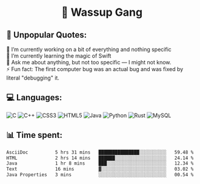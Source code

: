 <h1 align="center">👋 Wassup Gang</h2>

## 💬 Unpopular Quotes:
🔭 I’m currently working on a bit of everything and nothing specific<br>
🌱 I’m currently learning the magic of Swift<br>
💬 Ask me about anything, but not too specific — I might not know.<br>
⚡ Fun fact: The first computer bug was an actual bug and was fixed by literal "debugging" it.<br>


## 💻 Languages:
![C](https://img.shields.io/badge/c-%2300599C.svg?style=for-the-badge&logo=c&logoColor=white) 
![C++](https://img.shields.io/badge/c++-%2300599C.svg?style=for-the-badge&logo=c%2B%2B&logoColor=white) 
![CSS3](https://img.shields.io/badge/css3-%231572B6.svg?style=for-the-badge&logo=css3&logoColor=white) 
![HTML5](https://img.shields.io/badge/html5-%23E34F26.svg?style=for-the-badge&logo=html5&logoColor=white) 
![Java](https://img.shields.io/badge/java-%23ED8B00.svg?style=for-the-badge&logo=openjdk&logoColor=white) 
![Python](https://img.shields.io/badge/python-3670A0?style=for-the-badge&logo=python&logoColor=ffdd54) 
![Rust](https://img.shields.io/badge/rust-%23000000.svg?style=for-the-badge&logo=rust&logoColor=white) 
![MySQL](https://img.shields.io/badge/mysql-4479A1.svg?style=for-the-badge&logo=mysql&logoColor=white)

## 📊 Time spent:
<!--START_SECTION:waka-->

```txt
AsciiDoc          5 hrs 31 mins   ███████████████░░░░░░░░░░   59.48 %
HTML              2 hrs 14 mins   ██████░░░░░░░░░░░░░░░░░░░   24.14 %
Java              1 hr 8 mins     ███░░░░░░░░░░░░░░░░░░░░░░   12.34 %
Text              16 mins         ▓░░░░░░░░░░░░░░░░░░░░░░░░   03.02 %
Java Properties   3 mins          ░░░░░░░░░░░░░░░░░░░░░░░░░   00.54 %
```

<!--END_SECTION:waka-->

<!-- Proudly created with GPRM ( https://gprm.itsvg.in ) -->
